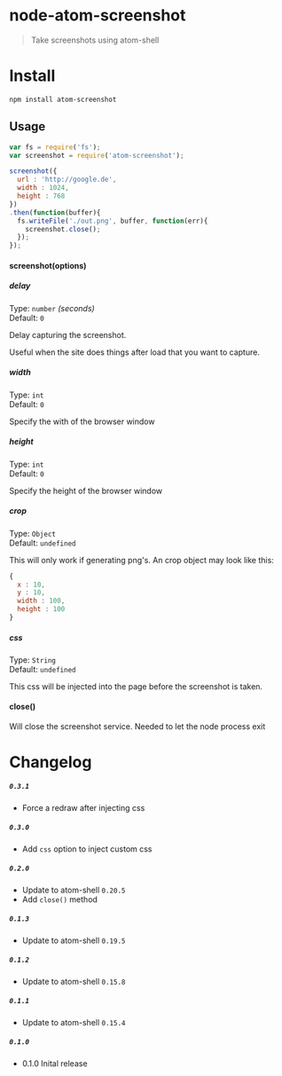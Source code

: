 node-atom-screenshot
====================
> Take screenshots using atom-shell

# Install 

```shell
npm install atom-screenshot
```

## Usage

```js
var fs = require('fs');
var screenshot = require('atom-screenshot');

screenshot({
  url : 'http://google.de',
  width : 1024,
  height : 768
})
.then(function(buffer){
  fs.writeFile('./out.png', buffer, function(err){
    screenshot.close();
  });
});
```

#### screenshot(options)

##### delay

Type: `number` *(seconds)*  
Default: `0`

Delay capturing the screenshot.

Useful when the site does things after load that you want to capture.

##### width

Type: `int`  
Default: `0`

Specify the with of the browser window

##### height

Type: `int`  
Default: `0`

Specify the height of the browser window

##### crop

Type: `Object`  
Default: `undefined`

This will only work if generating png's. 
An crop object may look like this:
```js
{
  x : 10,
  y : 10,
  width : 100,
  height : 100
}
```

##### css

Type: `String`  
Default: `undefined`

This css will be injected into the page before the screenshot is taken.

#### close()

Will close the screenshot service. Needed to let the node process exit

# Changelog

##### `0.3.1`
  
  * Force a redraw after injecting css

##### `0.3.0`
  
  * Add `css` option to inject custom css

##### `0.2.0`

  * Update to atom-shell `0.20.5`
  * Add `close()` method

##### `0.1.3`

  * Update to atom-shell `0.19.5`

##### `0.1.2`

  * Update to atom-shell `0.15.8`

##### `0.1.1`

  * Update to atom-shell `0.15.4`

##### `0.1.0`

  * 0.1.0 Inital release
